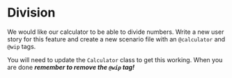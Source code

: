 # Division
We would like our calculator to be able to divide numbers.
Write a new user story for this feature and create a new scenario file with an `@calculator` and `@wip` tags.

You will need to update the `Calculator` class to get this working. When you are done
***remember to remove the `@wip` tag!***

